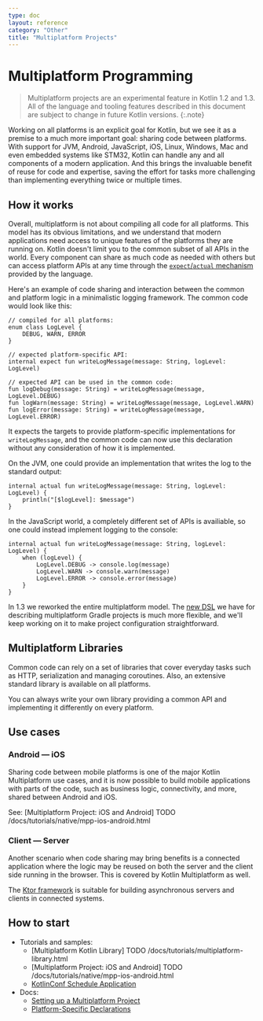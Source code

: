 ```yaml
---
type: doc
layout: reference
category: "Other"
title: "Multiplatform Projects"
---
```


# Multiplatform Programming

> Multiplatform projects are an experimental feature in Kotlin 1.2 and 1.3. All of the language
and tooling features described in this document are subject to change in future Kotlin versions.
{:.note}

Working on all platforms is an explicit goal for Kotlin, but we see it as a premise to a much more important 
goal: sharing code between platforms. With support for JVM, Android, JavaScript, iOS, Linux, Windows, 
Mac and even embedded systems like STM32, Kotlin can handle any and all components of a modern application. 
And this brings the invaluable benefit of reuse for code and expertise, saving the effort for tasks more 
challenging than implementing everything twice or multiple times.

## How it works

Overall, multiplatform is not about compiling all code for all platforms. This model has its obvious 
limitations, and we understand that modern applications need access to unique features of the platforms 
they are running on. Kotlin doesn't limit you to the common subset of all APIs in the world. 
Every component can share as much code as needed with others but can access platform APIs at any time 
through the [`expect`/`actual` mechanism](platform-specific-declarations.html) provided by the language. 

Here's an example of code sharing and interaction between the common and platform logic in a minimalistic 
logging framework. The common code would look like this:

<div class="sample" markdown="1" theme="idea" data-highlight-only>

```
// compiled for all platforms:
enum class LogLevel {
    DEBUG, WARN, ERROR
}

// expected platform-specific API:
internal expect fun writeLogMessage(message: String, logLevel: LogLevel)

// expected API can be used in the common code:
fun logDebug(message: String) = writeLogMessage(message, LogLevel.DEBUG)
fun logWarn(message: String) = writeLogMessage(message, LogLevel.WARN)
fun logError(message: String) = writeLogMessage(message, LogLevel.ERROR)
```

</div>

It expects the targets to provide platform-specific implementations for `writeLogMessage`, and the common code can 
now use this declaration without any consideration of how it is implemented.

On the JVM, one could provide an implementation that writes the log to the standard output:

<div class="sample" markdown="1" theme="idea" data-highlight-only>

```
internal actual fun writeLogMessage(message: String, logLevel: LogLevel) {
    println("[$logLevel]: $message")
}
```

</div>

In the JavaScript world, a completely different set of APIs is availiable, 
so one could instead implement logging to the console:

<div class="sample" markdown="1" theme="idea" data-highlight-only>

```
internal actual fun writeLogMessage(message: String, logLevel: LogLevel) {
    when (logLevel) {
        LogLevel.DEBUG -> console.log(message)
        LogLevel.WARN -> console.warn(message)
        LogLevel.ERROR -> console.error(message)
    }
}
```

</div>

In 1.3 we reworked the entire multiplatform model. The [new DSL](building-mpp-with-gradle.html) we have for describing multiplatform Gradle 
projects is much more flexible, and we'll keep working on it to make project configuration straightforward.

## Multiplatform Libraries

Common code can rely on a set of libraries that cover everyday tasks such as HTTP, serialization and managing 
coroutines. Also, an extensive standard library is available on all platforms. 

You can always write your 
own library providing a common API and implementing it differently on every platform.

## Use cases

### Android — iOS

Sharing code between mobile platforms is one of the major Kotlin Multiplatform use cases, and it is now 
possible to build mobile applications with parts of the code, such as business logic, connectivity, 
and more, shared between Android and iOS.

See: [Multiplatform Project: iOS and Android] TODO /docs/tutorials/native/mpp-ios-android.html

### Client — Server

Another scenario when code sharing may bring benefits is a connected application where the logic may be 
reused on both the server and the client side running in the browser. This is covered by Kotlin 
Multiplatform as well.

The [Ktor framework](https://ktor.io/) is suitable for building asynchronous servers and clients in connected systems.

## How to start

* Tutorials and samples:
    * [Multiplatform Kotlin Library] TODO /docs/tutorials/multiplatform-library.html
    * [Multiplatform Project: iOS and Android] TODO /docs/tutorials/native/mpp-ios-android.html
    * [KotlinConf Schedule Application](https://github.com/JetBrains/kotlinconf-app)
* Docs: 
    * [Setting up a Multiplatform Project](building-mpp-with-gradle.html#setting-up-a-multiplatform-project) 
    * [Platform-Specific Declarations](platform-specific-declarations.html) 
  
